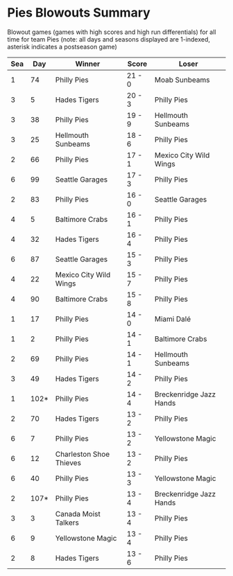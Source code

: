 # Pies Blowouts Summary



Blowout games (games with high scores and high run differentials) for all time for team Pies (note: all days and seasons displayed are 1-indexed, asterisk indicates a postseason game)


| Sea | Day | Winner | Score | Loser | 
| ------ |------ |------ |------ |------ |
| 1 | 74 | Philly Pies | 21 - 0 | Moab Sunbeams | 
| 3 | 5 | Hades Tigers | 20 - 3 | Philly Pies | 
| 3 | 38 | Philly Pies | 19 - 9 | Hellmouth Sunbeams | 
| 3 | 25 | Hellmouth Sunbeams | 18 - 6 | Philly Pies | 
| 2 | 66 | Philly Pies | 17 - 1 | Mexico City Wild Wings | 
| 6 | 99 | Seattle Garages | 17 - 3 | Philly Pies | 
| 2 | 83 | Philly Pies | 16 - 0 | Seattle Garages | 
| 4 | 5 | Baltimore Crabs | 16 - 1 | Philly Pies | 
| 4 | 32 | Hades Tigers | 16 - 4 | Philly Pies | 
| 6 | 87 | Seattle Garages | 15 - 3 | Philly Pies | 
| 4 | 22 | Mexico City Wild Wings | 15 - 7 | Philly Pies | 
| 4 | 90 | Baltimore Crabs | 15 - 8 | Philly Pies | 
| 1 | 17 | Philly Pies | 14 - 0 | Miami Dalé | 
| 1 | 2 | Philly Pies | 14 - 1 | Baltimore Crabs | 
| 2 | 69 | Philly Pies | 14 - 1 | Hellmouth Sunbeams | 
| 3 | 49 | Hades Tigers | 14 - 2 | Philly Pies | 
| 1 | 102* | Philly Pies | 14 - 4 | Breckenridge Jazz Hands | 
| 2 | 70 | Hades Tigers | 13 - 2 | Philly Pies | 
| 6 | 7 | Philly Pies | 13 - 2 | Yellowstone Magic | 
| 6 | 12 | Charleston Shoe Thieves | 13 - 2 | Philly Pies | 
| 6 | 40 | Philly Pies | 13 - 3 | Yellowstone Magic | 
| 2 | 107* | Philly Pies | 13 - 4 | Breckenridge Jazz Hands | 
| 3 | 3 | Canada Moist Talkers | 13 - 4 | Philly Pies | 
| 6 | 9 | Yellowstone Magic | 13 - 4 | Philly Pies | 
| 2 | 8 | Hades Tigers | 13 - 6 | Philly Pies | 


